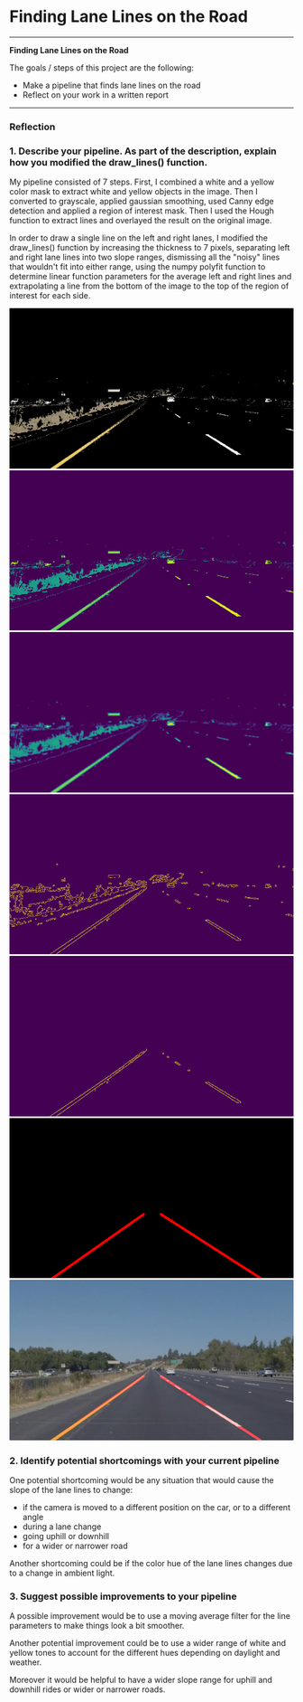 # **Finding Lane Lines on the Road** 

---

**Finding Lane Lines on the Road**

The goals / steps of this project are the following:
* Make a pipeline that finds lane lines on the road
* Reflect on your work in a written report

[//]: # (Image References)
[color_select]: ./writeup_images/imageCs.jpg "color_select"
[grayscale]: ./writeup_images/imageGray.jpg "grayscale"
[blur]: ./writeup_images/imageBlur.jpg "blur"
[edges]: ./writeup_images/imageEdges.jpg "edges"
[masked]: ./writeup_images/imageMasked.jpg "masked"
[lines]: ./writeup_images/imageLines.jpg "lines"
[overlay]: ./writeup_images/imageOverlay.jpg "overlay"

---

### Reflection

### 1. Describe your pipeline. As part of the description, explain how you modified the draw_lines() function.

My pipeline consisted of 7 steps. First, I combined a white and a yellow color mask to extract white and yellow objects in the image. Then I converted to grayscale, applied gaussian smoothing, used Canny edge detection and applied a region of interest mask. Then I used the Hough function to extract lines and overlayed the result on the original image.

In order to draw a single line on the left and right lanes, I modified the draw_lines() function by increasing the thickness to 7 pixels, separating left and right lane lines into two slope ranges, dismissing all the "noisy" lines that wouldn't fit into either range, using the numpy polyfit function to determine linear function parameters for the average left and right lines and extrapolating a line from the bottom of the image to the top of the region of interest for each side.

![color_select][color_select]
![grayscale][grayscale]
![blur][blur]
![edges][edges]
![masked][masked]
![lines][lines]
![overlay][overlay]


### 2. Identify potential shortcomings with your current pipeline

One potential shortcoming would be any situation that would cause the slope of the lane lines to change:
* if the camera is moved to a different position on the car, or to a different angle
* during a lane change
* going uphill or downhill
* for a wider or narrower road

Another shortcoming could be if the color hue of the lane lines changes due to a change in ambient light.


### 3. Suggest possible improvements to your pipeline

A possible improvement would be to use a moving average filter for the line parameters to make things look a bit smoother.

Another potential improvement could be to use a wider range of white and yellow tones to account for the different hues depending on daylight and weather.

Moreover it would be helpful to have a wider slope range for uphill and downhill rides or wider or narrower roads.